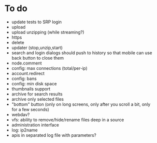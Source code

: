 # To do
- update tests to SRP login
- upload
- upload unzipping (while streaming?)
- https
- delete
- updater (stop,unzip,start)
- search and login dialogs should push to history so that mobile can use back button to close them
- node.comment
- config: max connections (total/per-ip)
- account.redirect
- config: bans
- config: min disk space
- thumbnails support
- archive for search results
- archive only selected files
- "bottom" button (only on long screens, only after you scroll a bit, only for a few seconds)
- webdav?
- vfs: ability to remove/hide/rename files deep in a source
- administration interface
- log: ip2name
- apis in separated log file with parameters?
